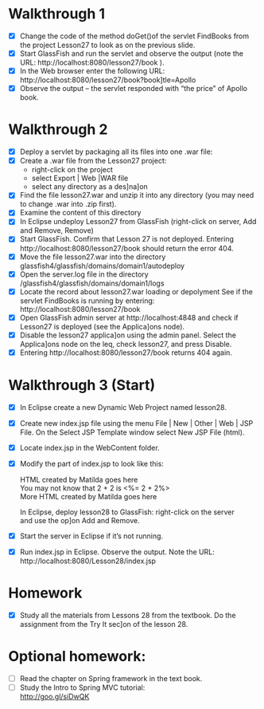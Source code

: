 # Walkthrough	1	
 - [x] Change	the	code	of	the	method	doGet()of	the	servlet	FindBooks
  from	the	project	Lesson27	to	look	as	on	the	previous	slide.	
 - [x] Start	GlassFish	and	run	the	servlet	and	observe	the	output	(note
  the	URL:	http://localhost:8080/lesson27/book	).	
  - [x] In	the	Web	browser	enter the following	URL:
  http://localhost:8080/lesson27/book?book]tle=Apollo		
  - [x] Observe	the	output	–	the servlet responded with	“the price”	of
  Apollo	book.	
  
# Walkthrough	2
- [x] Deploy	a	servlet	by	packaging	all	its	files	into	one	.war	file:
- [x] Create	a	.war	file	from	the	Lesson27	project:
  -	right-click	on	the	project
  -	select	Export	|	Web	|WAR	file
  -	select	any	directory	as	a	des]na]on
- [x] Find	the	file	lesson27.war	and	unzip	it	into	any	directory	(you	may	need	to
  change	.war	into	.zip	first).
- [x] Examine	the	content	of	this	directory
- [x] In	Eclipse	undeploy	Lesson27	from		GlassFish	(right-click	on	server,	Add	and
  Remove,	Remove)
- [x] Start	GlassFish.	Confirm	that	Lesson	27	is	not	deployed.	Entering
  http://localhost:8080/lesson27/book should return the error	404.
- [x] Move	the	file	lesson27.war	into	the	directory
glassfish4/glassfish/domains/domain1/autodeploy
- [x] Open	the server.log file	in	the	directory
/glassfish4/glassfish/domains/domain1/logs
- [x] Locate	the	record	about	lesson27.war	loading	or	depolyment
See	if	the	servlet	FindBooks is	running	by	entering:	
http://localhost:8080/lesson27/book		
- [x] Open	GlassFish	admin	server	at	http://localhost:4848 and check if
Lesson27	is deployed	(see the Applica]ons	node).	
- [x] Disable	the		lesson27	applica]on	using	the	admin	panel.	Select	the
Applica]ons	node	on	the	leq,	check	lesson27,	and	press	Disable.		
- [x] Entering http://localhost:8080/lesson27/book returns	404	again.

# Walkthrough	3	(Start)
- [x] In	Eclipse	create	a	new	Dynamic	Web	Project	named		lesson28.
- [x] Create	new	index.jsp	file	using	the	menu	File	|	New	|	Other	|	Web	|	JSP	File.
  On	the	Select	JSP	Template	window	select	New	JSP	File	(html).
- [x] Locate	index.jsp	in	the	WebContent	folder.
- [x] Modify	the	<body>	part	of	index.jsp	to	look	like	this:
  <body>
   HTML created by Matilda goes here
   <br>
   You may not know that 2 + 2 is <%= 2 + 2%>
   <br>
   More HTML created by Matilda goes here
   </body>

	In	Eclipse,	deploy	lesson28	to	GlassFish:	right-click	on	the	server	
and	use	the	op]on	Add	and	Remove.	
- [x] Start	the	server	in	Eclipse	if	it’s	not	running.
- [x] Run	index.jsp	in	Eclipse.	Observe	the	output.	Note	the	URL:
http://localhost:8080/Lesson28/index.jsp

# Homework	
- [x] Study	all	the	materials	from	Lessons	28	from	the	textbook.	Do	the
assignment	from	the	Try	It	sec]on	of	the	lesson	28.	
# Optional	homework:
- [ ] Read	the	chapter	on	Spring	framework	in	the	text	book.		
- [ ] Study	the	Intro	to	Spring	MVC	tutorial:		
http://goo.gl/siDwQK			